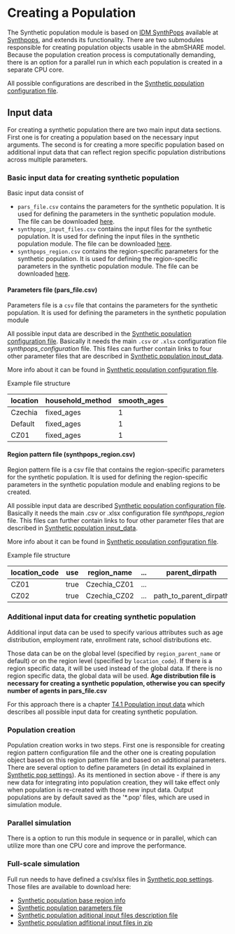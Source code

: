 # Creating a Population 

The Synthetic population module is based on [IDM SynthPops](https://docs.idmod.org/projects/synthpops/) available at [Synthpops](https://github.com/InstituteforDiseaseModeling/synthpops), and extends its functionality. There are two submodules responsible for creating population objects usable in the abmSHARE model. Because the population creation process is computationally demanding, there is an option for a parallel run in which each population is created in a separate CPU core.

All possible configurations are described in the [Synthetic population configuration file](../Synthetic_pop_settings.md).

## Input data
For creating a synthetic population there are two main input data sections. First one is for creating a population based on the necessary input arguments. The second is for creating a more specific population based on additional input data that can reflect region specific population distributions across multiple parameters.

### Basic input data for creating synthetic population
Basic input data consist of 

- `pars_file.csv` contains the parameters for the synthetic population. It is used for defining the parameters in the synthetic population module. The file can be downloaded [here](../downloads/synthpops_data/pars_file.csv).
- `synthpops_input_files.csv` contains the input files for the synthetic population. It is used for defining the input files in the synthetic population module. The file can be downloaded [here](../downloads/synthpops_data/synthpops_input_files.csv).
- `synthpops_region.csv` contains the region-specific parameters for the synthetic population. It is used for defining the region-specific parameters in the synthetic population module. The file can be downloaded [here](../downloads/synthpops_data/synthpops_region.csv).

#### Parameters file (pars_file.csv)
Parameters file is a `csv` file that contains the parameters for the synthetic population. It is used for defining the parameters in the synthetic population module

All possible input data are described in the [Synthetic population configuration file](../Synthetic_pop_settings.md). Basically it needs the main `.csv` or `.xlsx` configuration file *synthpops_configuration* file. This files can further contain links to four other parameter files that are described in [Synthetic population input_data](./exampleE4_1.md#input-data-for-creating-synthetic-population).

More info about it can be found in [Synthetic population configuration file](../Synthetic_pop_settings.md#pop-creator-settings).

Example file structure

| location | household_method | smooth_ages |
|----------|------------------|-------------|
| Czechia  | fixed_ages       | 1           |
| Default  | fixed_ages       | 1           |
| CZ01     | fixed_ages       | 1           |

#### Region pattern file (synthpops_region.csv)
Region pattern file is a csv file that contains the region-specific parameters for the synthetic population. It is used for defining the region-specific parameters in the synthetic population module and enabling regions to be created.

All possible input data are described [Synthetic population configuration file](../Synthetic_pop_settings.md). Basically it needs the main .csv or .xlsx configuration file *synthpops_region* file. This files can further contain links to four other parameter files that are described in [Synthetic population input_data](./exampleE4_1.md#input-data-for-creating-synthetic-population).

More info about it can be found in [Synthetic population configuration file](../Synthetic_pop_settings.md#population-region-creator-synthpops_regioncsv).

Example file structure

| location_code | use  | region_name  | ... | parent_dirpath           | parent_filename | parent_filepath        |
|---------------|------|--------------|-----|--------------------------|-----------------|------------------------|
| CZ01          | true | Czechia_CZ01 | ... |                          |                 | path_to/Czechia.json |
| CZ02          | true | Czechia_CZ02 | ... |   path_to_parent_dirpath | Czechia         |                        |

### Additional input data for creating synthetic population
Additional input data can be used to specify various attributes such as age distribution, employment rate, enrollment rate, school distributions etc.

Those data can be on the global level (specified by `region_parent_name` or default) or on the region level (specified by `location_code`). If there is a region specific data, it will be used instead of the global data. If there is no region specific data, the global data will be used. **Age distribution file is necessary for creating a synthetic population, otherwise you can specify number of agents in pars_file.csv**

For this approach there is a chapter [T4.1 Population input data](./exampleE4_1.md) which describes all possible input data for creating synthetic population.


### Population creation
Population creation works in two steps. First one is responsible for creating region pattern configuration file and the other one is creating population object based on this region pattern file and based on additional parameters. There are several option to define parameters (in detail its explained in [Synthetic pop settings](../Synthetic_pop_settings.md#settings-for-population-creator)). As its mentioned in section above - if there is any new data for integrating into population creation, they will take effect only when population is re-created with those new input data. Output populations are by default saved as the '*.pop' files, which are used in simulation module.

### Parallel simulation 
There is a option to run this module in sequence or in parallel, which can utilize more than one CPU core and improve the performance. 

### Full-scale simulation 
Full run needs to have defined a csv/xlsx files in [Synthetic pop settings](../Synthetic_pop_settings.md). Those files are available to download here:

- [Synthetic population base region info](../downloads/synthpops_data/synthpops_region.csv)
- [Synthetic population parameters file](../downloads/synthpops_data/pars_file.csv)
- [Synthetic population aditional input files description file](../downloads/synthpops_data/synthpops_input_files.csv)
- [Synthetic population adfitional input files in zip](../downloads/synthpops_additional_input_data.zip)
